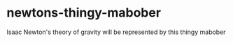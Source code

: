 # newtons-thingy-mabober
Isaac Newton's theory of  gravity will be represented by this thingy mabober
